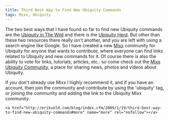 ```yaml
---
title: Third Best Way to Find New Ubiquity Commands
tags: Mixx, Ubiquity
---
```

The two best ways that I have found so far to find new Ubiquity commands are the [Ubiquity in The Wild](https://wiki.mozilla.org/Labs/Ubiquity/Commands_In_The_Wild) and there is the [Ubiquity Herd](http://ubiquity.mozilla.com/herd/). But other than these two resources there really isn't another, and you are left with using a search engine like Google. So I have created a new [Mixx](http://www.mixx.com/) community for Ubiquity for anyone that wants to contribute, where everyone can find links related to Ubiquity and new commands for it. Of course there is also the ability to vote for links, tutorials, articles, etc.. so come check out the [Mixx Ubiquity Community](http://ubiquity.mixx.com/), a place for sharing news, photos and videos about Ubiquity.

If you don't already use Mixx I highly recommend it, and if you have an account, then join the community and contribute by using the 'ubiquity' tag, or joining the community and adding the link to the Ubiquity Mixx community.


  	<a href="http://erikvold.com/blog/index.cfm/2009/1/19/third-best-way-to-find-new-ubiquity-commands#more" name="more" rel="nofollow"></a>
		
	
